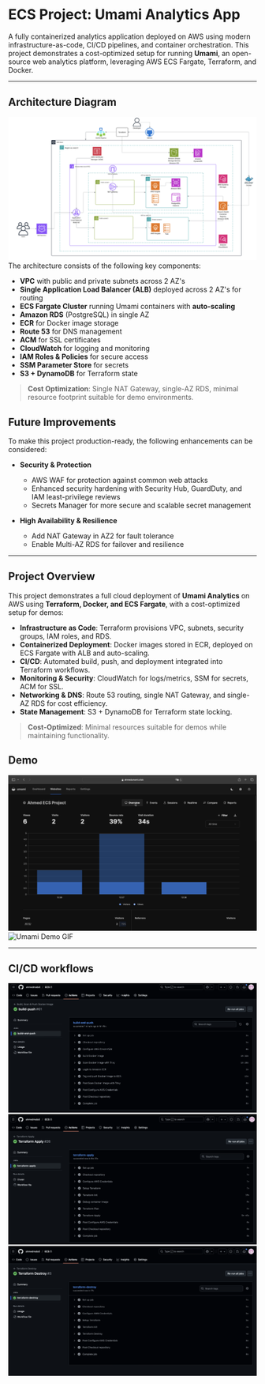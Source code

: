 # ECS Project: Umami Analytics App

A fully containerized analytics application deployed on AWS using modern infrastructure-as-code, CI/CD pipelines, and container orchestration. This project demonstrates a cost-optimized setup for running **Umami**, an open-source web analytics platform, leveraging AWS ECS Fargate, Terraform, and Docker.

---
## Architecture Diagram
![Architecture Diagram](images-recordings/awsdiagram.png)  
The architecture consists of the following key components:

- **VPC** with public and private subnets across 2 AZ's
- **Single Application Load Balancer (ALB)** deployed across 2 AZ's for routing
- **ECS Fargate Cluster** running Umami containers with **auto-scaling**
- **Amazon RDS** (PostgreSQL) in single AZ
- **ECR** for Docker image storage
- **Route 53** for DNS management
- **ACM** for SSL certificates
- **CloudWatch** for logging and monitoring
- **IAM Roles & Policies** for secure access
- **SSM Parameter Store** for secrets
- **S3 + DynamoDB** for Terraform state

> **Cost Optimization**: Single NAT Gateway, single-AZ RDS, minimal resource footprint suitable for demo environments.

## Future Improvements

To make this project production-ready, the following enhancements can be considered:

- **Security & Protection**
  - AWS WAF for protection against common web attacks
  - Enhanced security hardening with Security Hub, GuardDuty, and IAM least-privilege reviews
  - Secrets Manager for more secure and scalable secret management

- **High Availability & Resilience**
  - Add NAT Gateway in AZ2 for fault tolerance
  - Enable Multi-AZ RDS for failover and resilience

---
## Project Overview

This project demonstrates a full cloud deployment of **Umami Analytics** on AWS using **Terraform, Docker, and ECS Fargate**, with a cost-optimized setup for demos:

- **Infrastructure as Code**: Terraform provisions VPC, subnets, security groups, IAM roles, and RDS.
- **Containerized Deployment**: Docker images stored in ECR, deployed on ECS Fargate with ALB and auto-scaling.
- **CI/CD**: Automated build, push, and deployment integrated into Terraform workflows.
- **Monitoring & Security**: CloudWatch for logs/metrics, SSM for secrets, ACM for SSL.
- **Networking & DNS**: Route 53 routing, single NAT Gateway, and single-AZ RDS for cost efficiency.
- **State Management**: S3 + DynamoDB for Terraform state locking.

> **Cost-Optimized**: Minimal resources suitable for demos while maintaining functionality.

## Demo 

![Umami Demo](images-recordings/umami-demo.png)  
![Umami Demo GIF](images-recordings/umami-demo.gif)  

---

## CI/CD workflows
![Build & Push](images-recordings/build-push.png)  
![Terraform Apply](images-recordings/apply.png)  
![Terraform Destroy](images-recordings/destroy.png)
